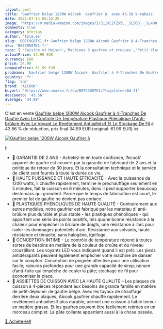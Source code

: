 ```yaml
---
layout: post
title: 'Gaufrier belge 1200W Aicook  Gaufrier à  avec 43.56 % rabais '
date: 2021-07-14 08:10:29
image: 'https://m.media-amazon.com/images/I/511XE2YZs5L._SL500_._SL400_.jpg'
comments: true
category: ofertas
author: 'tole.es'
slug: 'B07C9G8TK1-fr Gaufrier belge 1200W Aicook Gaufrier à 4-Tranches De...'
sku: 'B07C9G8TK1-fr'
tags: [ 'Cuisine et Maison','Machines à gaufres et croques','Petit électroménager','aicook', ]
actualPrice: 34.99 EUR
currency: EUR
price: 34.99
comparePrice: 61.99 EUR
prodname: 'Gaufrier belge 1200W Aicook  Gaufrier à 4-Tranches De Gaufre Avec Le Contrôle De Température  Plastique Phénolique D’anti-brûlure  Avec Le Voyant  Le Revêtement Antiadhésif Et Le Stockage De Fil'
country: 'fr'
flag: '🇫🇷'
brand: 'AICOOK'
buyurl: 'https://www.amazon.fr/dp/B07C9G8TK1/?tag=tolees0d-21'
descuento: '43.56'
average: '34.99'
---
```


C'est en vente [Gaufrier belge 1200W Aicook  Gaufrier à 4-Tranches De Gaufre Avec Le Contrôle De Température  Plastique Phénolique D’anti-brûlure  Avec Le Voyant  Le Revêtement Antiadhésif Et Le Stockage De Fil](https://www.amazon.fr/dp/B07C9G8TK1/?tag=tolees0d-21)  à  43.56 % de réduction, prix final  34.99 EUR (original: 61.99 EUR) ici:

[![Gaufrier belge 1200W Aicook  Gaufrier à ](https://m.media-amazon.com/images/I/511XE2YZs5L._SL500_._SL400_.jpg)](https://www.amazon.fr/dp/B07C9G8TK1/?tag=tolees0d-21)

ℹ️:

- 🍰 GARANTIE DE 2 ANS - Achetez-le en toute confiance, ‘Aicook’ appareil de gaufre est couvert par la garantie de fabricant de 2 ans et la politique de retour de 30 jours. Et la consultation technique et le service de client sont fournis à toute la durée de vie.
- 🍰 HAUTE PUISSANCE ET HAUTE EFFICACITÉ - Avec la puissance de 1200 watts, il chauffe rapidement, termine le préchauffage seulement en 5 minutes, fait la cuisson en 6 minutes, donc il peut supporter beaucoup destomacs qui grondent. Parce que le temps de fabrication est court, le premier lot de gaufre ne devient pas coriace.
- 🍰 PLASTIQUES PHÉNOLIQUES DE HAUTE QUALITÉ - Contrairement aux autres modèles, notre gaufrier est fabriqué par les matériau d’ anti-brûlure plus durable et plus stable - les plastiques phénoliques - qui apportent une série de points positifs, tels quune bonne résistance à la chaleur pour empêcher la brûlure de doigts, une résistance à l’arc pour isoler les dommages potentiels d’arc. Résistance aux solvants, haute résistance et ténacité, sans halogène, ignifuge.
- 🍰 CONCEPTION INTIME - Le contrôle de température répond à toutes sortes de besoins en matière de la couleur de croûte et du niveau croustillant. Les voyants LED vous indiquent quand il est prêt. Les pieds antidérapants peuvent également empêcher votre machine de danser sur le comptoir. Conception de poignée attentive pour une utilisation facile; rainures profondes pour une grande capacité de sirop; rainure d’anti-fuite qui empêche de couler la pâte; stockage de fil pour économiser la place.
- 🍰 ASSIETTES DE CUISSON AVEC LA HAUTE QUALITÉ – Les plaques de cuisson à 4-pièces répondent aux besoins de grande famille en matière de petit-déjeuner de gaufre belge. Avec les tuyaux de chauffage derrière deux plaques, Aicook gaufrier chauffe rapidement. Le revêtement antiadhésif plus durable, permet une cuisson à faible teneur en matière grasse. Et les gaufres peuvent être facilement retirées en un morceau complet. La pâte collante appartient aussi à la chose passée.

[🛒 Achète-le!!](https://www.amazon.fr/dp/B07C9G8TK1/?tag=tolees0d-21)
